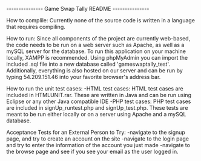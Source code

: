 --------------- Game Swap Tally README ---------------


How to complile:
    Currently none of the source code is written in a language that
    requires compiling.

How to run:
    Since all components of the project are currently web-based, the code
    needs to be run on a web server such as Apache, as well as a mySQL server
    for the database.  To run this application on your machine locally, XAMPP
    is recommended.  Using phpMyAdmin you can import the included .sql file
    into a new database called 'gameswaptally_test'.  Additionally, everything
    is also hosted on our server and can be run by typing 54.209.151.46 into
    your favorite browser's address bar.

How to run the unit test cases:
    -HTML test cases:
        HTML test cases are included in HTMLUNIT.rar.  These are written
        in Java and can be run using Eclipse or any other Java compatible
        IDE
    -PHP test cases:
        PHP test cases are included in signUp_runtest.php and signUp_test.php.
        These tests are meant to be run either locally or on a server using 
        Apache and a mySQL database.

Acceptance Tests for an External Person to Try:
    -navigate to the signup page, and try to create an account on the site
    -navigate to the login page and try to enter the information of the
     account you just made
    -navigate to the browse page and see if you see your email as the user
     logged in.


